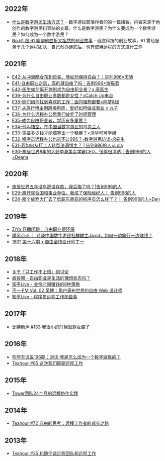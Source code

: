 <a name="JsxqP"></a>
## 2022年

- [什么是数字游民生活方式？](https://www.xiaoyuzhoufm.com/podcast/626da563bf39836fd02b79ed) - 数字游民部落作者的第一篇播客，内容来源于他创作的数字游民扫盲贴的文章。什么是数字游民？为什么要成为一个数字游民？如何成为一个数字游民？
- [No.61 跟 61 聊聊他曲折又坦然的创业故事](https://pca.st/46mtj6np) - 谜底科技的创业故事，61 曾经服务于几个远程团队，自己创办谜底后，也有使用远程的方式进行工作

<a name="15be92816c97b58bf541dec13a2fa62f"></a>
## 2021年

- [E42-从冲浪酷女孩到母亲，我如何保持自由？｜告别996×天骄](https://www.xiaoyuzhoufm.com/episode/619363ec41072f7716ea3e1d?s=eyJ1IjoiNWVhZmQwZTE5YzczNWY5Y2Y0ZjMyYmMyIiwiZCI6MX0%3D)
- [E41-自由职业之后，真的就自由了吗｜告别996×海猫君](https://www.xiaoyuzhoufm.com/episode/615fc4ecae1d32c4f86c2661)
- [E40-医生如何离开体制成为自由职业者？x 唐医生](https://mp.weixin.qq.com/s/SZYjOt9C_EsRll5iTJMDIg)
- [E39-为什么自由职业多数都是女性？xCatch Up串台](https://www.xiaoyuzhoufm.com/episode/60e32c4cc0919d0648c06387)
- [E38-她们如何找到喜欢的工作：面包理想都要×阿梦&绿](https://www.xiaoyuzhoufm.com/episode/60d9ee9503c9bf1da959d954?s=eyJ1IjoiNWVhZmQwZTE5YzczNWY5Y2Y0ZjMyYmMyIn0%3D%0A)
- [E37-从旅行博主到跨境电商，爱好如何做成事业 x 丸子](https://www.xiaoyuzhoufm.com/episode/60aafc47eb3e72d92188a0ff)
- [E36-为什么远程办公后我们放弃了时间管理](https://www.lizhi.fm/dhp_static/static/h5_dhp_app/share.html#/voice?voiceId=5175162352326141446&podcastId=5148252485972034687)
- [E35-成为自由职业者，学历有多重要？](https://www.xiaoyuzhoufm.com/episode/6092526cc2260f657089d13e)
- [E34-他叫悟空，在中国当数字游民的乌克兰人](https://www.xiaoyuzhoufm.com/episode/606451cbdc1a364ddfc085b4)
- [E33-需要多少钱才能培养出一个精英？×清华可可学姐](https://www.xiaoyuzhoufm.com/episode/605af949b5390bfc1f673817)
- [E32-程序员远程办公也逃不过996？-数字游民访谈×R先生](https://www.xiaoyuzhoufm.com/episode/6040bea88e2ff7878d57bf97)
- [E31-我如何从打工人转型法语博主？ | 告别996的人×Lola](https://www.xiaoyuzhoufm.com/episode/60115681875ca52f827ef28b)
- [E30-旅居世界8年的大龄单身美女学霸CEO，很累很清透｜告别996的人×Deana](https://www.xiaoyuzhoufm.com/episode/5ff548d6dee9c1e16dfbfac2)

<a name="zHcKs"></a>
## 2020年

- [旅居世界五年没车房没存款，我后悔了吗？|告别996的人](https://mp.weixin.qq.com/s/kud9mc1Kmp_lmSz8-CwM-g)
- [E29-离开联合国和事业单位，我成了保险经纪人｜ 告别996的人](https://www.xiaoyuzhoufm.com/episode/5fca0f47dee9c1e16d9b6368)
- [E28-那个放弃大厂去了低薪东南亚的程序员怎么样了？｜ 告别996的人×Dan](https://www.xiaoyuzhoufm.com/episode/5fa692a383c34e85dd2589c0)

<a name="4e75f9c08df5bf02a4a8f33d00757680"></a>
## 2019年

- [ZiYo 开播闲聊：自由职业很环保](https://mp.weixin.qq.com/s/fLBOLozSUJCyLCl_zINJ_Q)
- [煽风点火 ｜ 对谈中国数字游民社群群主Jarod，如何一边旅行一边赚钱？](https://mp.weixin.qq.com/s/NvxBscmozCIGGd6_whHcdg)
- [180° 第十六期 • 自由全栈设计师丁一](https://anyway.fm/dingyi/)
<a name="fe02c55ef608a0e66ced6078651028b1"></a>
### 
<a name="93721dd6bdda53f761412dddbd612340"></a>
## 2018年

- [关于「只工作不上班」的讨论](https://castro.fm/episode/oQ2umi)
- [疯投圈 - 自由职业是生活的理想状态吗？](https://crazy.capital/21)
- [知乎Live - 业余时间赚钱的6种策略](https://www.zhihu.com/lives/870704471959822336)
- [不一·FM Vol. 02 吴博：用户遍布世界的自由 Web 设计师](https://www.lizhi.fm/49020635/2650025155245500422)
- [知乎Live - 程序员远程工作那些事](https://www.zhihu.com/lives/1002975865147355136)
<a name="8a6c890e1657420fa08428469fc7bf0d"></a>
### 
<a name="bb0a66ee8e7b8a15392df22b256b2ed8"></a>
## 2017年

- [比特新声 #133 我很小的时候就穿女装了](https://banlan.show/bitvoice/133)
<a name="c102fc9464377bc777c9977ea51dab4c"></a>
##### 
<a name="657901c0f88bda1ad7879086dc6081cd"></a>
## 2016年

- [狗熊有话说196期：对话·我是怎么成为一个数字游民的？](http://www.ximalaya.com/keji/264303/17053082)
- [Teahour #85 这次我们聊聊远程工作](https://teahour.fm/85)
<a name="872d9a79b92f03df43344c2d06d0307a"></a>
## 
<a name="b85492982b4d2473f72bbea4af33f447"></a>
## 2015年

- [Tower团队24个月的远程协作实践](https://www.youtube.com/watch?v=ttx5Apnjsr4)
<a name="13f1bb1abafc4cdd3654fa531e0de872"></a>
## 
<a name="c0b4a38f4ba83fb9b1eed15609ef0209"></a>
## 2014年

- [Teahour #72 自由的思考：远程工作者的成长之路](https://teahour.fm/72)
<a name="8e4b65b3f111338c360b9ecb96ee2c53"></a>
## 
<a name="7e6bfc2394b30a92111336f042aeec04"></a>
## 2013年

- [Teahour #35 和魏伦谈远程团队和远程工作](https://teahour.fm/35)

